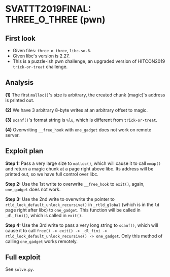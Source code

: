 # SVATTT2019FINAL: THREE_O_THREE (pwn)
## First look
- Given files: `three_o_three`, `libc.so.6`.
- Given libc's version is 2.27.
- This is a puzzle-ish pwn challenge, an upgraded version of HITCON2019 `trick-or-treat` challenge.
## Analysis
**(1)** The first `malloc()`'s size is arbitrary, the created chunk (magic)'s address is printed out.

**(2)** We have 3 arbitrary 8-byte writes at an arbitrary offset to magic.

**(3)** `scanf()`'s format string is `%lu`, which is different from `trick-or-treat`.

**(4)** Overwriting `__free_hook` with `one_gadget` does not work on remote server.

## Exploit plan
**Step 1:** Pass a very large size to `malloc()`, which will cause it to call `mmap()` and return a magic chunk at a page right above libc. Its address will be printed out, so we have full control over libc.

**Step 2:** Use the 1st write to overwrite `__free_hook` to `exit()`, again, `one_gadget` does not work.

**Step 3:** Use the 2nd write to overwrite the pointer to `rtld_lock_default_unlock_recursive()` in `_rtld_global` (which is in the `ld` page right after libc) to `one_gadget`. This function will be called in `_dl_fini()`, which is called in `exit()`.

**Step 4:** Use the 3rd write to pass a very long string to `scanf()`, which will cause it to call `free() -> exit() -> _dl_fini -> rtld_lock_default_unlock_recursive() -> one_gadget`. Only this method of calling `one_gadget` works remotely.

## Full exploit
See `solve.py`.
